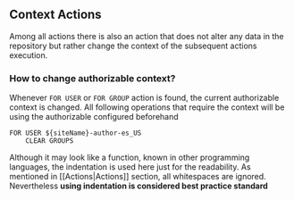## Context Actions
Among all actions there is also an action that does not alter any data in the repository but rather change the context of the subsequent actions execution.

### How to change authorizable context?
Whenever `FOR USER` or `FOR GROUP` action is found, the current authorizable context is changed. All following operations that require the context will be using the authorizable configured beforehand

```
FOR USER ${siteName}-author-es_US
    CLEAR GROUPS
```

Although it may look like a function, known in other programming languages, the indentation is used here just for the readability. As mentioned in [[Actions|Actions]] section, all whitespaces are ignored. Nevertheless **using indentation is considered best practice standard**
